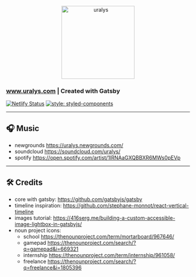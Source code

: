 <p align="center">
<img width="200" alt="uralys" src="https://user-images.githubusercontent.com/910636/98414468-b5514300-207b-11eb-84e0-b7410d872ecc.png" />

### www.uralys.com | Created with Gatsby

[![Netlify Status](https://api.netlify.com/api/v1/badges/b119faf7-3230-4571-a50e-ab522c37033d/deploy-status)](https://app.netlify.com/sites/uralys/deploys) [![style: styled-components](https://img.shields.io/badge/-%F0%9F%92%85%20styled--components-orange.svg?colorB=415)](https://github.com/styled-components/styled-components)

</h3>

---

## 🎧 Music

- newgrounds <https://uralys.newgrounds.com/>
- soundcloud <https://soundcloud.com/uralys/>
- spotify <https://open.spotify.com/artist/1lRNAaGXQBBXR6MWs0pEVp>

---

## 🛠 Credits

- core with gatsby: <https://github.com/gatsbyjs/gatsby>
- timeline inspiration: <https://github.com/stephane-monnot/react-vertical-timeline>
- images tutorial: <https://416serg.me/building-a-custom-accessible-image-lightbox-in-gatsbyjs/>
- noun project icons:
  - school <https://thenounproject.com/term/mortarboard/967646/>
  - gamepad <https://thenounproject.com/search/?q=gamepad&i=669321>
  - internship <https://thenounproject.com/term/internship/961058/>
  - freelance <https://thenounproject.com/search/?q=freelance&i=1805396>
